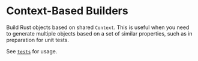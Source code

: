 # Context-Based Builders

Build Rust objects based on shared `Context`. This is useful when you need to generate
multiple objects based on a set of similar properties, such as in preparation for unit
tests.

See [`tests`](./tests/) for usage.